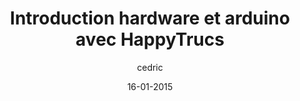 ---
layout: video
title: "Introduction hardware et arduino avec HappyTrucs"
author: cedric
date: 16-01-2015
youtube_slug: "eKgF0c9O-8g"
locale: "fr"
labels:
  - workshop
thumbnail: 2015-01-16-workshop-arduino.jpg
description: La tête dans les nuages et les mains dans le cambouis. Telle est la devise d'Aurélien Fache, passionné par l'internet des objets et véritable inconditionnel des APIs. Dans cette vidéo de 35 minutes il vous présente quelques-unes de ses réalisations sur arduino, revient sur la notion d'API et réalise un rapide panorama des autres solutions de prototypage hardware. À vos ateliers !
---